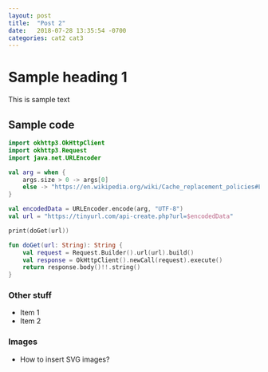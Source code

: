 ```yaml
---
layout: post
title:  "Post 2"
date:   2018-07-28 13:35:54 -0700
categories: cat2 cat3
---
```

# Sample heading 1
This is sample text

## Sample code
```kotlin
import okhttp3.OkHttpClient
import okhttp3.Request
import java.net.URLEncoder

val arg = when {
    args.size > 0 -> args[0]
    else -> "https://en.wikipedia.org/wiki/Cache_replacement_policies#Last_in_first_out_(LIFO)"
}

val encodedData = URLEncoder.encode(arg, "UTF-8")
val url = "https://tinyurl.com/api-create.php?url=$encodedData"

print(doGet(url))

fun doGet(url: String): String {
    val request = Request.Builder().url(url).build()
    val response = OkHttpClient().newCall(request).execute()
    return response.body()!!.string()
}
```

### Other stuff
- Item 1
- Item 2

### Images

- How to insert SVG images?